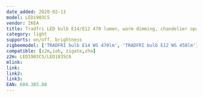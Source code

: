 ```yaml
---
date_added: 2020-02-13
model: LED1903C5
vendor: IKEA
title: Tradfri LED bulb E14/E12 470 lumen, warm dimming, chandelier opal white
category: light
supports: on/off, brightness
zigbeemodel: ['TRADFRI bulb E14 WS 470lm', 'TRADFRI bulb E12 WS 450lm']
compatible: [z2m,iob, zigate,zha]
z2m: LED1903C5/LED1835C6
mlink: 
link: 
link2: 
link3: 
EAN: 604.385.88
---
```

